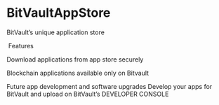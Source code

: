 # BitVaultAppStore

BitVault’s unique application store 

 Features
 
Download applications from app store securely

Blockchain applications available only on Bitvault

Future app development and software upgrades
Develop your apps for BitVault and upload on BitVault’s DEVELOPER CONSOLE
